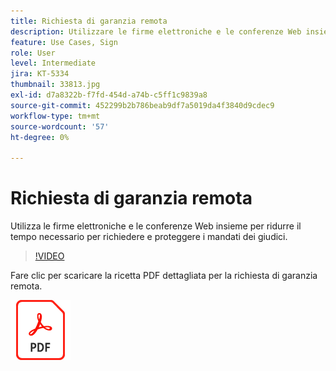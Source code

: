 ```yaml
---
title: Richiesta di garanzia remota
description: Utilizzare le firme elettroniche e le conferenze Web insieme per ridurre il tempo necessario per richiedere e proteggere i mandati dei giudici
feature: Use Cases, Sign
role: User
level: Intermediate
jira: KT-5334
thumbnail: 33813.jpg
exl-id: d7a8322b-f7fd-454d-a74b-c5ff1c9839a8
source-git-commit: 452299b2b786beab9df7a5019da4f3840d9cdec9
workflow-type: tm+mt
source-wordcount: '57'
ht-degree: 0%

---
```


# Richiesta di garanzia remota

Utilizza le firme elettroniche e le conferenze Web insieme per ridurre il tempo necessario per richiedere e proteggere i mandati dei giudici.

>[!VIDEO](https://video.tv.adobe.com/v/33813?quality=12&learn=on&hidetitle=true)

Fare clic per scaricare la ricetta PDF dettagliata per la richiesta di garanzia remota.

[![Scarica ricetta PDF](../assets/acrobat_PDF_96.png)](../assets/UseCaseRecipe-EN-Remote-Warrant-Request.pdf)
